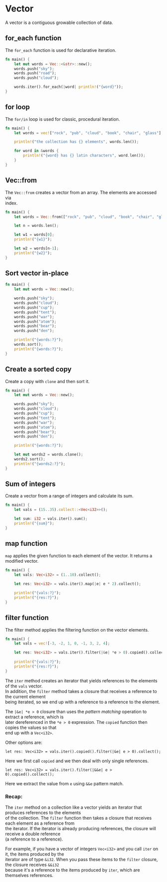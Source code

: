 # Vector 

A vector is a contiguous growable collection of data.  

## for_each function

The `for_each` function is used for declarative iteration.  

```rust
fn main() {
    let mut words = Vec::<&str>::new();
    words.push("sky");
    words.push("road");
    words.push("cloud");

    words.iter().for_each(|word| println!("{word}"));
}
```

## for loop

The `for/in` loop is used for classic, procedural iteration.  

```rust
fn main() {
    let words = vec!["rock", "pub", "cloud", "book", "chair", "glass"];

    println!("the collection has {} elements", words.len());

    for word in &words {
        println!("{word} has {} latin characters", word.len());
    }
}
```

## Vec::from

The `Vec::from` creates a vector from an array. The elements are accessed via  
index.  

```rust
fn main() {
    let words = Vec::from(["rock", "pub", "cloud", "book", "chair", "glass"]);

    let n = words.len();

    let w1 = words[0];
    println!("{w1}");

    let w2 = words[n-1];
    println!("{w2}");
}
```

## Sort vector in-place

```rust
fn main() {
    let mut words = Vec::new();

    words.push("sky");
    words.push("cloud");
    words.push("cup");
    words.push("tent");
    words.push("war");
    words.push("atom");
    words.push("bear");
    words.push("den");

    println!("{words:?}");
    words.sort();
    println!("{words:?}");
}
```

## Create a sorted copy

Create a copy with `clone` and then sort it.  

```rust
fn main() {
    let mut words = Vec::new();

    words.push("sky");
    words.push("cloud");
    words.push("cup");
    words.push("tent");
    words.push("war");
    words.push("atom");
    words.push("bear");
    words.push("den");

    println!("{words:?}");

    let mut words2 = words.clone();
    words2.sort();
    println!("{words2:?}");
}
```

## Sum of integers

Create a vector from a range of integers and calculate its sum.  

```rust
fn main() {
    let vals = (15..35).collect::<Vec<i32>>();

    let sum: i32 = vals.iter().sum();
    println!("{sum}");
}
```

## map function

`map` applies the given function to each element of the vector. It returns a modified vector.  

```rust
fn main() {
    let vals: Vec<i32> = (1..10).collect();
    
    let res: Vec<i32> = vals.iter().map(|e| e * 2).collect();

    println!("{vals:?}");
    println!("{res:?}");
}
```

## filter function

The filter method applies the filtering function on the vector elements.  

```rust
fn main() {
    let vals = vec![-3, -2, 1, 0, -1, 3, 2, 4];

    let res: Vec<i32> = vals.iter().filter(|&e| *e > 0).copied().collect();
   
    println!("{vals:?}");
    println!("{res:?}");
}
```

The `iter` method creates an iterator that yields references to the elements of the `vals` vector.  
In addition, the `filter` method takes a closure that receives a reference to the current element  
being iterated, so we end up with a reference to a reference to the element.  

The `|&e| *e > 0` closure than uses the *pattern matching* operation to extract a reference, which is    
later dereferenced in the `*e > 0` expression. The `copied` function then copies the values so that  
end up with a `Vec<i32>`.  

Other options are:  

`let res: Vec<i32> = vals.iter().copied().filter(|&e| e > 0).collect();`

Here we first call `copied` and we then deal with only single references.  

`let res: Vec<i32> = vals.iter().filter(|&&e| e > 0).copied().collect();`

Here we extract the value from `e` using `&&e` pattern match.  

### Recap:  

The `iter` method on a collection like a vector yields an iterator that produces references to the elements  
of the collection. The `filter` function then takes a closure that receives each element as a reference from  
the iterator. If the iterator is already producing references, the closure will receive a double reference  
(a reference to a reference).  

For example, if you have a vector of integers `Vec<i32>` and you call `iter` on it, the items produced by the  
iterator are of type `&i32`. When you pass these items to the `filter` closure, the closure receives `&&i32`  
because it's a reference to the items produced by `iter`, which are themselves references.  





